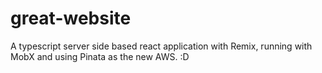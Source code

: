 # great-website
A typescript server side based react application with Remix, running with MobX and using Pinata as the new AWS. :D
